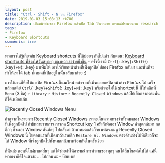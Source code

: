 ```yaml
---
layout: post
title: "Ctrl - Shift - N บน Firefox"
date: 2019-03-03 15:08:13 +0700
description: เปิดหน้าต่างของ Firefox แล้วเปิด Tab ไว้มากมาย อารมณ์ประมาณงาน research ข้อมูลกำลัง flow ได้ที่ - แต่นี่ดันเผลอไปกดปิดทุกอย่างไป ทำยังไงได้? ... I need help!
tags:
- Firefox
- Keyboard Shortcuts
comments: true
---
```

พวกเราได้รู้เกี่ยวกับ Keyboard shortcuts ที่ใช้บ่อยๆ กันไปแล้ว กับตอน: [Keyboard shortcuts ที่ช่วยให้วันสบายๆ ของพวกเราง่ายยิ่งขึ้น](https://sdeehub.github.io/cpe/2018/09/recommended-keyboard-shortcuts) - ครั้งนี้เรามี `Ctrl`{: .key}+`Shift`{: .key}+`N`{: .key} มาเพิ่มให้ เอาไว้เรียกหน้าต่างที่เพิ่งถูกปิดไปของ Firefox กลับมา และนั่นก็จะทำให้เราได้ tab ทั้งหมดที่เปิดอยู่ในนั้นกลับมาด้วย :)

การใช้งานก็คือให้เราเปิด Firefox ขึ้นมาใหม่ หลังจากที่เพิ่งเผลอกดปิดหน้าต่าง Firefox ไป เสร็จแล้วกดคีย์ `Ctrl`{: .key}+`Shift`{: .key}+`N`{: .key} หรือถ้าจะไม่ใช้ shortcut นี้ ก็ให้คลิกที่ `Menu` (3 ขีด) ‣ `Library` ‣ `History` ‣ `Recently Closed Windows` แล้วไปเลือกจากตรงนั้นก็ได้เหมือนกัน

![Recently Closed Windows Menu](https://res.cloudinary.com/sdees-reallife/image/upload/c_scale,w_600/v1551601458/Screenshot_from_2019-03-03_15-23-16.png)

ถ้าดูจากในรายการ Recently Closed Windows เราจะเห็นความทรงจำทั้งหมดของ Windows ที่เพิ่งถูกปิดไป ถ้ามีหลายรายการ การกด Shortcut key 1 ครั้งก็เพื่อเอา Window ล่าสุดกลับมา กดอีกๆ ก็จะเอา Window อันถัดๆ ไปกลับมา ถ้ามาหมดแล้วก็จบ แต่ตรงเมนู Recently Closed Windows นี้ ในตอนแรกที่เปิดมาถ้าเราคลิก `Restore All Windows` ตรงด้านล่างไปทีเดียวก็จะได้ Window ที่เพิ่งถูกปิดไปทั้งหมดกลับมาพร้อมกันในครั้งเดียว

ก็นั่นล่ะ ตอนนี้โผล่มาแค่สั้นๆ แต่ได้ช่วยทำให้อารมณ์การทำงานของทุกๆ คนได้ลื่นไหลต่อไปได้ แค่นี้พวกเราก็ดีใจแล้วล่ะ ... ไปก่อนนะ - บ๊ายบาย!
